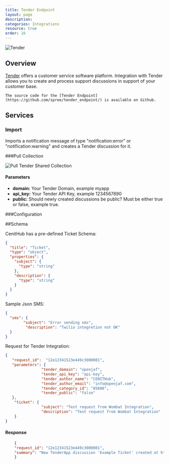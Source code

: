 ```yaml
---
title: Tender Endpoint
layout: page
description:
categories: Integrations
resource: true
order: 16
---
```


![Tender]({{site.baseurl}}/img/integrations/tender.png)

## Overview

[Tender](http://www.tenderapp.com/) offers a customer service software platform. Integration with Tender allows you to create and process support discussions in support of your customer base.

```
The source code for the [Tender Endpoint](https://github.com/spree/tender_endpoint/) is available on Github.
```

## Services

### Import

Imports a notification message of type "notification:error" or "notification:warning" and creates a Tender discussion for it.

###Pull Collection

![Pull Tender Shared Collection]({{site.baseurl}}/img/integrations/tender/tender_config.jpg)

#### Parameters

* **domain:**  Your Tender Domain, example myapp
* **api_key:** Your Tender API Key, example 1234567890
* **public:** Should newly created discussions be public? Must be either true or false, example  true. 

###Configuration

##Schema

CenitHub has a pre-defined Ticket Schema:

```json
{
  "title": "Ticket",
  "type": "object",
  "properties": {
    "subject": {
      "type": "string"
    },
    "description": {
      "type": "string"
    }
  }
}
```

Sample Json SMS:

```json
{
  "sms": {
        "subject": "Error sending sms",
         "description": "Twilio integretion not OK"
  }
}
```

Request for Tender Integration:


```json
{ 
   "request_id":  "12e12341523e449c3000001",
   "parameters": {
                "tender_domain": "openjaf",
                "tender_api_key": "api-key",
                "tender_author_name": "CENITHub",
                "tender_author_email": "info@openjaf.com",
                "tender_category_id": "85600",
                "tender_public": "false"
   }, 
    "ticket": {
                "subject": "Test request from Wombat Integration",
                "description": "Test request from Wombat Integration"
    }
}
```
#### Response

```json
    {
    "request_id": "12e12341523e449c3000001",
    "summary": "New TenderApp discussion 'Example Ticket' created at https://openjaf.tenderapp.com/discussions/problems/12."
    }
```
